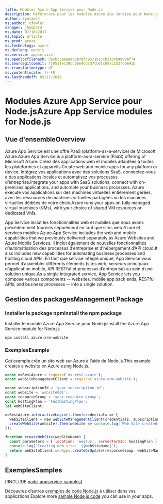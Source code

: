 ```yaml
---
title: Modules Azure App Service pour Node.js
description: Références pour les modules Azure App Service pour Node.js
author: SyntaxC4
ms.author: cfowler
manager: jhubbard
ms.date: 07/18/2017
ms.topic: article
ms.prod: azure
ms.technology: azure
ms.devlang: nodejs
ms.service: appservice
ms.openlocfilehash: d9cb33e9aead2878fc9571b1ccb3a34b8990af74
ms.sourcegitcommit: 75051fec38cc3be4cb7d7cb6fc695c162fc0e91b
ms.translationtype: HT
ms.contentlocale: fr-FR
ms.lasthandoff: 05/17/2018
---
```

# <a name="azure-app-service-modules-for-nodejs"></a><span data-ttu-id="71e40-103">Modules Azure App Service pour Node.js</span><span class="sxs-lookup"><span data-stu-id="71e40-103">Azure App Service modules for Node.js</span></span>

## <a name="overview"></a><span data-ttu-id="71e40-104">Vue d'ensemble</span><span class="sxs-lookup"><span data-stu-id="71e40-104">Overview</span></span>

<span data-ttu-id="71e40-105">Azure App Service est une offre PaaS (platform-as-a-service) de Microsoft Azure.</span><span class="sxs-lookup"><span data-stu-id="71e40-105">Azure App Service is a platform-as-a-service (PaaS) offering of Microsoft Azure.</span></span> <span data-ttu-id="71e40-106">Créez des applications web et mobiles adaptées à toutes les plateformes et appareils.</span><span class="sxs-lookup"><span data-stu-id="71e40-106">Create web and mobile apps for any platform or device.</span></span> <span data-ttu-id="71e40-107">Intégrez vos applications avec des solutions SaaS, connectez-vous à des applications locales et automatisez vos processus d’entreprise.</span><span class="sxs-lookup"><span data-stu-id="71e40-107">Integrate your apps with SaaS solutions, connect with on-premises applications, and automate your business processes.</span></span> <span data-ttu-id="71e40-108">Azure exécute vos applications sur des machines virtuelles entièrement gérées, avec les ressources de machines virtuelles partagées ou les machines virtuelles dédiées de votre choix.</span><span class="sxs-lookup"><span data-stu-id="71e40-108">Azure runs your apps on fully managed virtual machines (VMs), with your choice of shared VM resources or dedicated VMs.</span></span>

<span data-ttu-id="71e40-109">App Service inclut les fonctionnalités web et mobiles que nous avons précédemment fournies séparément en tant que sites web Azure et services mobiles Azure.</span><span class="sxs-lookup"><span data-stu-id="71e40-109">App Service includes the web and mobile capabilities that we previously delivered separately as Azure Websites and Azure Mobile Services.</span></span> <span data-ttu-id="71e40-110">Il inclut également de nouvelles fonctionnalités d’automatisation des processus d’entreprise et d’hébergement d’API cloud.</span><span class="sxs-lookup"><span data-stu-id="71e40-110">It also includes new capabilities for automating business processes and hosting cloud APIs.</span></span> <span data-ttu-id="71e40-111">En tant que service intégré unique, App Service vous permet d’assembler différents éléments (sites web, serveurs principaux d’application mobile, API RESTful et processus d’entreprise) au sein d’une solution unique.</span><span class="sxs-lookup"><span data-stu-id="71e40-111">As a single integrated service, App Service lets you compose various components -- websites, mobile app back ends, RESTful APIs, and business processes -- into a single solution.</span></span>

## <a name="management-package"></a><span data-ttu-id="71e40-112">Gestion des packages</span><span class="sxs-lookup"><span data-stu-id="71e40-112">Management Package</span></span>

### <a name="install-the-npm-package"></a><span data-ttu-id="71e40-113">Installer le package npm</span><span class="sxs-lookup"><span data-stu-id="71e40-113">Install the npm package</span></span>

<span data-ttu-id="71e40-114">Installer le module Azure App Service pour Node.js</span><span class="sxs-lookup"><span data-stu-id="71e40-114">Install the Azure App Service module for Node.js</span></span>

```bash
npm install azure-arm-website
```

### <a name="example"></a><span data-ttu-id="71e40-115">Exemples</span><span class="sxs-lookup"><span data-stu-id="71e40-115">Example</span></span>

<span data-ttu-id="71e40-116">Cet exemple crée un site web sur Azure à l’aide de Node.js.</span><span class="sxs-lookup"><span data-stu-id="71e40-116">This example creates a website on Azure using Node.js.</span></span>

```javascript
const msRestAzure = require('ms-rest-azure');
const webSiteManagementClient = require('azure-arm-website');

const subscriptionId = 'your-subscription-id';
const website = 'website001';
const resourceGroup = 'your-resource-group';
const hostingPlan = 'testHostingPlan';
let webSiteClient;

msRestAzure.interactiveLogin().then(credentials => {
  webSiteClient = new webSiteManagementClient(credentials, subscriptionId);
  createWebSite(website).then(website => console.log('Web Site created successfully', website));
});

function createWebSite(webSiteName) {
  const parameters = { location: 'westus', serverFarmId: hostingPlan };
  console.log(`Creating web site:  ${webSiteName}`);
  return webSiteClient.webApps.createOrUpdate(resourceGroup, webSiteName, parameters, null);
}
```

## <a name="samples"></a><span data-ttu-id="71e40-117">Exemples</span><span class="sxs-lookup"><span data-stu-id="71e40-117">Samples</span></span>

[!INCLUDE [node-appservice-samples](../docs-ref-conceptual/includes/appservice-samples.md)]

<span data-ttu-id="71e40-118">Découvrez d’autres [exemples de code Node.js](https://azure.microsoft.com/resources/samples/?platform=nodejs) à utiliser dans vos applications.</span><span class="sxs-lookup"><span data-stu-id="71e40-118">Explore more [sample Node.js code](https://azure.microsoft.com/resources/samples/?platform=nodejs) you can use in your apps.</span></span>

